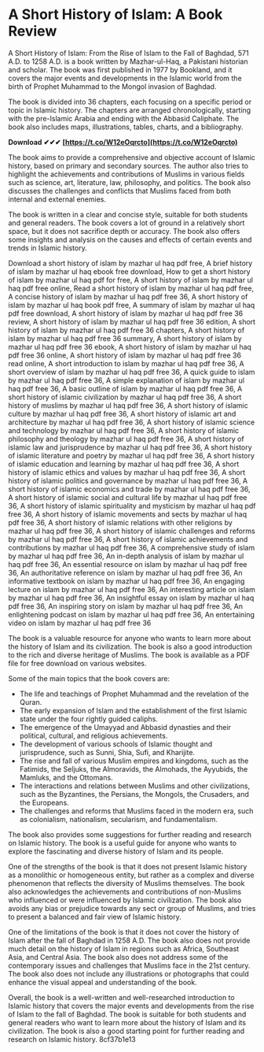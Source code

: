 # A Short History of Islam: A Book Review
 
A Short History of Islam: From the Rise of Islam to the Fall of Baghdad, 571 A.D. to 1258 A.D. is a book written by Mazhar-ul-Haq, a Pakistani historian and scholar. The book was first published in 1977 by Bookland, and it covers the major events and developments in the Islamic world from the birth of Prophet Muhammad to the Mongol invasion of Baghdad.
 
The book is divided into 36 chapters, each focusing on a specific period or topic in Islamic history. The chapters are arranged chronologically, starting with the pre-Islamic Arabia and ending with the Abbasid Caliphate. The book also includes maps, illustrations, tables, charts, and a bibliography.
 
**Download ✔✔✔ [https://t.co/W12eOqrcto](https://t.co/W12eOqrcto)**


 
The book aims to provide a comprehensive and objective account of Islamic history, based on primary and secondary sources. The author also tries to highlight the achievements and contributions of Muslims in various fields such as science, art, literature, law, philosophy, and politics. The book also discusses the challenges and conflicts that Muslims faced from both internal and external enemies.
 
The book is written in a clear and concise style, suitable for both students and general readers. The book covers a lot of ground in a relatively short space, but it does not sacrifice depth or accuracy. The book also offers some insights and analysis on the causes and effects of certain events and trends in Islamic history.
 
Download a short history of islam by mazhar ul haq pdf free,  A brief history of islam by mazhar ul haq ebook free download,  How to get a short history of islam by mazhar ul haq pdf for free,  A short history of islam by mazhar ul haq pdf free online,  Read a short history of islam by mazhar ul haq pdf free,  A concise history of islam by mazhar ul haq pdf free 36,  A short history of islam by mazhar ul haq book pdf free,  A summary of islam by mazhar ul haq pdf free download,  A short history of islam by mazhar ul haq pdf free 36 review,  A short history of islam by mazhar ul haq pdf free 36 edition,  A short history of islam by mazhar ul haq pdf free 36 chapters,  A short history of islam by mazhar ul haq pdf free 36 summary,  A short history of islam by mazhar ul haq pdf free 36 ebook,  A short history of islam by mazhar ul haq pdf free 36 online,  A short history of islam by mazhar ul haq pdf free 36 read online,  A short introduction to islam by mazhar ul haq pdf free 36,  A short overview of islam by mazhar ul haq pdf free 36,  A quick guide to islam by mazhar ul haq pdf free 36,  A simple explanation of islam by mazhar ul haq pdf free 36,  A basic outline of islam by mazhar ul haq pdf free 36,  A short history of islamic civilization by mazhar ul haq pdf free 36,  A short history of muslims by mazhar ul haq pdf free 36,  A short history of islamic culture by mazhar ul haq pdf free 36,  A short history of islamic art and architecture by mazhar ul haq pdf free 36,  A short history of islamic science and technology by mazhar ul haq pdf free 36,  A short history of islamic philosophy and theology by mazhar ul haq pdf free 36,  A short history of islamic law and jurisprudence by mazhar ul haq pdf free 36,  A short history of islamic literature and poetry by mazhar ul haq pdf free 36,  A short history of islamic education and learning by mazhar ul haq pdf free 36,  A short history of islamic ethics and values by mazhar ul haq pdf free 36,  A short history of islamic politics and governance by mazhar ul haq pdf free 36,  A short history of islamic economics and trade by mazhar ul haq pdf free 36,  A short history of islamic social and cultural life by mazhar ul haq pdf free 36,  A short history of islamic spirituality and mysticism by mazhar ul haq pdf free 36,  A short history of islamic movements and sects by mazhar ul haq pdf free 36,  A short history of islamic relations with other religions by mazhar ul haq pdf free 36,  A short history of islamic challenges and reforms by mazhar ul haq pdf free 36,  A short history of islamic achievements and contributions by mazhar ul haq pdf free 36,  A comprehensive study of islam by mazhar ul haq pdf free 36,  An in-depth analysis of islam by mazhar ul haq pdf free 36,  An essential resource on islam by mazhar ul haq pdf free 36,  An authoritative reference on islam by mazhar ul haq pdf free 36,  An informative textbook on islam by mazhar ul haq pdf free 36,  An engaging lecture on islam by mazhar ul haq pdf free 36,  An interesting article on islam by mazhar ul haq pdf free 36,  An insightful essay on islam by mazhar ul haq pdf free 36,  An inspiring story on islam by mazhar ul haq pdf free 36,  An enlightening podcast on islam by mazhar ul haq pdf free 36,  An entertaining video on islam by mazhar ul haq pdf free 36
 
The book is a valuable resource for anyone who wants to learn more about the history of Islam and its civilization. The book is also a good introduction to the rich and diverse heritage of Muslims. The book is available as a PDF file for free download on various websites.
  
Some of the main topics that the book covers are:
 
- The life and teachings of Prophet Muhammad and the revelation of the Quran.
- The early expansion of Islam and the establishment of the first Islamic state under the four rightly guided caliphs.
- The emergence of the Umayyad and Abbasid dynasties and their political, cultural, and religious achievements.
- The development of various schools of Islamic thought and jurisprudence, such as Sunni, Shia, Sufi, and Kharijite.
- The rise and fall of various Muslim empires and kingdoms, such as the Fatimids, the Seljuks, the Almoravids, the Almohads, the Ayyubids, the Mamluks, and the Ottomans.
- The interactions and relations between Muslims and other civilizations, such as the Byzantines, the Persians, the Mongols, the Crusaders, and the Europeans.
- The challenges and reforms that Muslims faced in the modern era, such as colonialism, nationalism, secularism, and fundamentalism.

The book also provides some suggestions for further reading and research on Islamic history. The book is a useful guide for anyone who wants to explore the fascinating and diverse history of Islam and its people.
  
One of the strengths of the book is that it does not present Islamic history as a monolithic or homogeneous entity, but rather as a complex and diverse phenomenon that reflects the diversity of Muslims themselves. The book also acknowledges the achievements and contributions of non-Muslims who influenced or were influenced by Islamic civilization. The book also avoids any bias or prejudice towards any sect or group of Muslims, and tries to present a balanced and fair view of Islamic history.
 
One of the limitations of the book is that it does not cover the history of Islam after the fall of Baghdad in 1258 A.D. The book also does not provide much detail on the history of Islam in regions such as Africa, Southeast Asia, and Central Asia. The book also does not address some of the contemporary issues and challenges that Muslims face in the 21st century. The book also does not include any illustrations or photographs that could enhance the visual appeal and understanding of the book.
 
Overall, the book is a well-written and well-researched introduction to Islamic history that covers the major events and developments from the rise of Islam to the fall of Baghdad. The book is suitable for both students and general readers who want to learn more about the history of Islam and its civilization. The book is also a good starting point for further reading and research on Islamic history.
 8cf37b1e13
 
